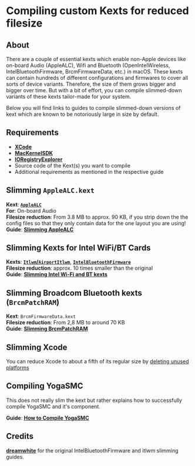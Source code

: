 # Compiling custom Kexts for reduced filesize

## About
There are a couple of essential kexts which enable non-Apple devices like on-board Audio (AppleALC), Wifi and Bluetooth (OpenIntelWireless, IntelBluetoothFirmware, BrcmFirmwareData, etc.) in macOS. These kexts can contain hundreds of different configurations and firmwares to cover all sorts of device variants. Therefore, the size of them grows bigger and bigger over time. But with a bit of effort, you can compile slimmed-down variants of these kexts tailor-made for your system.

Below you will find links to guides to compile slimmed-down versions of kext which are known to be notoriously large in size by default.

## Requirements
- [**XCode**](https://developer.apple.com/xcode/)
- [**MacKernelSDK**](https://github.com/acidanthera/MacKernelSDK)
- [**IORegistryExplorer**](https://github.com/utopia-team/IORegistryExplorer)
- Source code of the Kext(s) you want to compile
- Additional requirements as mentioned in the respective guide

## Slimming `AppleALC.kext`
**Kext**: [**`AppleALC`**](https://github.com/acidanthera/AppleALC/releases)</br>
**For**: On-board Audio</br>
**Filesize reduction**: From 3.8 MB to approx. 90 KB, if you strip down the the config files so that they only contain data for the one layout you are using!</br>
**Guide**: [**Slimming AppleALC**](https://github.com/5T33Z0/AppleALC-Guides/tree/main/Slimming_AppleALC)

## Slimming Kexts for Intel WiFi/BT Cards
**Kexts**: [**`Itlwm`/`AirportItlwm`**](https://github.com/OpenIntelWireless/itlwm), [**`IntelBluetoothFirmware`**](https://github.com/OpenIntelWireless/IntelBluetoothFirmware)<br>
**Filesize reduction**: approx. 10 times smaller than the original<br>
**Guide**: [**Slimming Intel Wi-Fi and BT kexts**](/Content/J_Compiling_Kexts/Slimming_Intel_WiFI_BT_Kexts.md)

## Slimming Broadcom Bluetooth kexts (`BrcmPatchRAM`)
**Kext**: `BrcmFirmwareData.kext`<br>
**Filesize reduction**: From 2,8 MB to around 70 KB<br>
**Guide**: [**Slimming BrcmPatchRAM**](/Content//J_Compiling_Kexts/Slimming_BrcmPatchRAM.md)

## Slimming Xcode
You can reduce Xcode to about a fifth of its regular size by [deleting unused platforms](/Content//J_Compiling_Kexts/Slimming_Xcode_for_Kexts.md#readme)

## Compiling YogaSMC
This does not really slim the kext but rather explains how to successfully compile YogaSMC and it's component.

**Guide**: [**How to Compile YogaSMC**](/Content/J_Compiling_Kexts/Build_YogaSMC.md)

## Credits
[**dreamwhite**](https://github.com/dreamwhite) for the original IntelBluetoothFirmware and itlwm slimming guides.
